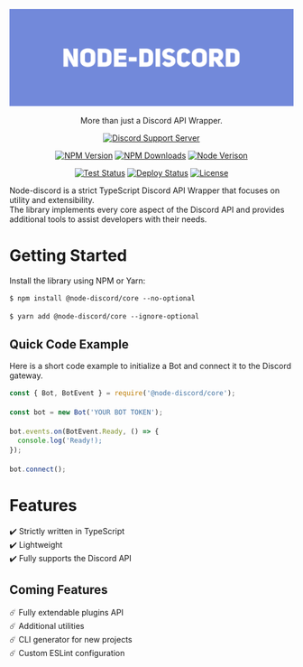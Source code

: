 [![node-discord](https://raw.githubusercontent.com/Alon-L/node-discord/gh-pages/assets/images/header.png)](#)

<p align="center">
  More than just a Discord API Wrapper.
</p>

<p align="center">
  <a href="https://discord.gg/TF7BqSh"><img alt="Discord Support Server" src="https://img.shields.io/discord/702476896008405002?style=for-the-badge&color=7289DA&label=Support%20Server&logo=discord&logoColor=fff"></a>
</p>
<p align="center">
  <a href="https://www.npmjs.com/package/@node-discord/core"><img alt="NPM Version" src="https://img.shields.io/npm/v/@node-discord/core?style=for-the-badge"></a>
  <a href="https://www.npmjs.com/package/@node-discord/core"><img alt="NPM Downloads" src="https://img.shields.io/npm/dt/@node-discord/core?style=for-the-badge"></a>
  <a href="https://www.npmjs.com/package/@node-discord/core"><img alt="Node Verison" src="https://img.shields.io/node/v/@node-discord/core?style=for-the-badge"></a>
</p>
<p align="center">
  <a href="#"><img alt="Test Status" src="https://img.shields.io/github/workflow/status/alon-l/node-discord/Test?label=Test&style=for-the-badge"></a>
  <a href="#"><img alt="Deploy Status" src="https://img.shields.io/github/workflow/status/alon-l/node-discord/Deploy?label=Deploy&style=for-the-badge"></a>
  <a href="LICENSE"><img alt="License" src="https://img.shields.io/npm/l/@node-discord/core?style=for-the-badge"></a>
</p>

Node-discord is a strict TypeScript Discord API Wrapper that focuses on utility and extensibility.  
The library implements every core aspect of the Discord API and provides additional tools to assist developers with their needs.

# Getting Started
Install the library using NPM or Yarn:
```
$ npm install @node-discord/core --no-optional

$ yarn add @node-discord/core --ignore-optional
```

## Quick Code Example
Here is a short code example to initialize a Bot and connect it to the Discord gateway.
```javascript
const { Bot, BotEvent } = require('@node-discord/core');

const bot = new Bot('YOUR BOT TOKEN');

bot.events.on(BotEvent.Ready, () => {
  console.log('Ready!);
});

bot.connect();
```

# Features
✔️ Strictly written in TypeScript  
✔️ Lightweight  
✔️ Fully supports the Discord API  

## Coming Features
☄️ Fully extendable plugins API  
☄️ Additional utilities  
☄️ CLI generator for new projects  
☄️ Custom ESLint configuration  
